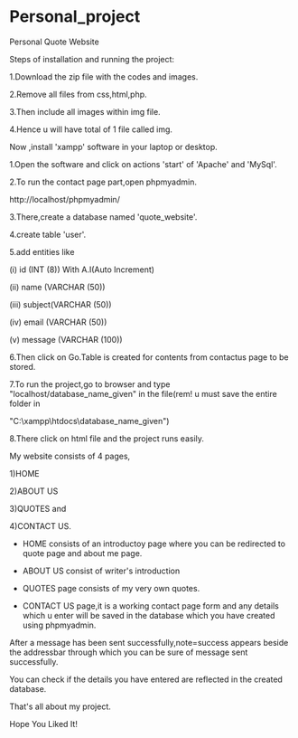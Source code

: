 # Personal_project

Personal Quote Website

Steps of installation and running the project:

1.Download the zip file with the codes and images.

2.Remove all files from css,html,php.

3.Then include all images within img file.

4.Hence u will have total of 1 file called img.

Now ,install 'xampp' software in your laptop or desktop.

1.Open the software and click on actions 'start' of 'Apache' and 'MySql'.

2.To run the contact page part,open phpmyadmin.

  http://localhost/phpmyadmin/
  
3.There,create a database named 'quote_website'.

4.create table 'user'.

5.add entities like

  (i) id (INT (8)) With A.I(Auto Increment)
  
  (ii) name (VARCHAR (50))
  
  (iii) subject(VARCHAR (50))
  
  (iv) email (VARCHAR (50))
  
  (v) message (VARCHAR (100))
  
6.Then click on Go.Table is created for contents from contactus page to be stored.

7.To run the project,go to browser and type "localhost/database_name_given" in the file(rem! u must save the entire folder in

  "C:\xampp\htdocs\database_name_given")
  
8.There click on html file and the project runs easily.
  
 My website consists of 4 pages,
 
 1)HOME
 
 2)ABOUT US
 
 3)QUOTES and 
 
 4)CONTACT US.
 
 - HOME consists of an introductoy page where you can be redirected to quote page and about me page.
 
 - ABOUT US consist of writer's introduction
 
 - QUOTES page consists of my very own quotes.
 
 - CONTACT US page,it is a working contact page form and any details which u enter will be saved in the database which you have created using phpmyadmin.
 
 After a message has been sent successfully,note=success appears beside the addressbar through which you can be sure of message sent successfully.
 
 You can check if the details you have entered are reflected in the created database.
 
 That's all about my project.
 
 
 Hope You Liked It!
